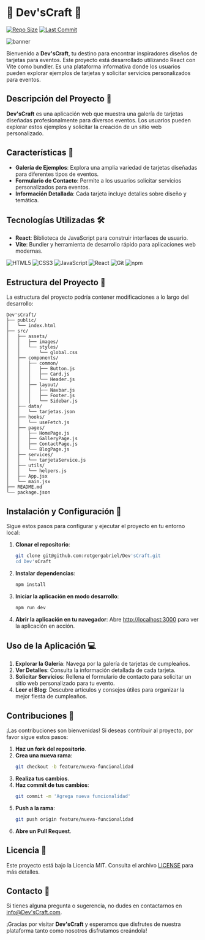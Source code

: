 # 🎉 Dev'sCraft 🎉

[![Repo Size](https://img.shields.io/github/repo-size/rotgergabriel/Dev'sCraft)](https://github.com/rotgergabriel/Dev'sCraft)
[![Last Commit](https://img.shields.io/github/last-commit/rotgergabriel/Dev'sCraft)](https://github.com/rotgergabriel/Dev'sCraft)

![banner](https://github.com/user-attachments/assets/2409032d-71ce-4984-b7f4-df529f326b71)

Bienvenido a **Dev'sCraft**, tu destino para encontrar inspiradores diseños de tarjetas para eventos. Este proyecto está desarrollado utilizando React con Vite como bundler. Es una plataforma informativa donde los usuarios pueden explorar ejemplos de tarjetas y solicitar servicios personalizados para eventos.

## Descripción del Proyecto 📖

**Dev'sCraft** es una aplicación web que muestra una galería de tarjetas diseñadas profesionalmente para diversos eventos. Los usuarios pueden explorar estos ejemplos y solicitar la creación de un sitio web personalizado.

## Características 🌟

- **Galería de Ejemplos**: Explora una amplia variedad de tarjetas diseñadas para diferentes tipos de eventos.
- **Formulario de Contacto**: Permite a los usuarios solicitar servicios personalizados para eventos.
- **Información Detallada**: Cada tarjeta incluye detalles sobre diseño y temática.

## Tecnologías Utilizadas 🛠️

- **React**: Biblioteca de JavaScript para construir interfaces de usuario.
- **Vite**: Bundler y herramienta de desarrollo rápido para aplicaciones web modernas.

![HTML5](https://img.shields.io/badge/-HTML5-E34F26?style=flat-square&logo=html5&logoColor=white)
![CSS3](https://img.shields.io/badge/-CSS3-1572B6?style=flat-square&logo=css3)
![JavaScript](https://img.shields.io/badge/-JavaScript-F7DF1E?style=flat-square&logo=javascript&logoColor=black)
![React](https://img.shields.io/badge/-React-61DAFB?style=flat-square&logo=react&logoColor=black)
![Git](https://img.shields.io/badge/-Git-F05032?style=flat-square&logo=git&logoColor=white)
![npm](https://img.shields.io/badge/-npm-CB3837?style=flat-square&logo=npm)

## Estructura del Proyecto 📁

La estructura del proyecto podría contener modificaciones a lo largo del desarrollo:

```plaintext
Dev'sCraft/
├── public/
│   └── index.html
├── src/
│   ├── assets/
│   │   ├── images/
│   │   └── styles/
│   │       └── global.css
│   ├── components/
│   │   ├── common/
│   │   │   ├── Button.js
│   │   │   ├── Card.js
│   │   │   └── Header.js
│   │   ├── layout/
│   │   │   ├── Navbar.js
│   │   │   ├── Footer.js
│   │   │   └── Sidebar.js
│   ├── data/
│   │   └── tarjetas.json
│   ├── hooks/
│   │   └── useFetch.js
│   ├── pages/
│   │   ├── HomePage.js
│   │   ├── GalleryPage.js
│   │   ├── ContactPage.js
│   │   └── BlogPage.js
│   ├── services/
│   │   └── tarjetaService.js
│   ├── utils/
│   │   └── helpers.js
│   ├── App.jsx
│   └── main.jsx
├── README.md
└── package.json
```

## Instalación y Configuración 🚀

Sigue estos pasos para configurar y ejecutar el proyecto en tu entorno local:

1. **Clonar el repositorio**:
   ```bash
   git clone git@github.com:rotgergabriel/Dev'sCraft.git
   cd Dev'sCraft
   ```

2. **Instalar dependencias**:
   ```bash
   npm install
   ```

3. **Iniciar la aplicación en modo desarrollo**:
   ```bash
   npm run dev
   ```

4. **Abrir la aplicación en tu navegador**:
   Abre [http://localhost:3000](http://localhost:3000) para ver la aplicación en acción.

## Uso de la Aplicación 💻

1. **Explorar la Galería**: Navega por la galería de tarjetas de cumpleaños.
2. **Ver Detalles**: Consulta la información detallada de cada tarjeta.
3. **Solicitar Servicios**: Rellena el formulario de contacto para solicitar un sitio web personalizado para tu evento.
4. **Leer el Blog**: Descubre artículos y consejos útiles para organizar la mejor fiesta de cumpleaños.

## Contribuciones 🤝

¡Las contribuciones son bienvenidas! Si deseas contribuir al proyecto, por favor sigue estos pasos:

1. **Haz un fork del repositorio**.
2. **Crea una nueva rama**:
   ```bash
   git checkout -b feature/nueva-funcionalidad
   ```
3. **Realiza tus cambios**.
4. **Haz commit de tus cambios**:
   ```bash
   git commit -m 'Agrega nueva funcionalidad'
   ```
5. **Push a la rama**:
   ```bash
   git push origin feature/nueva-funcionalidad
   ```
6. **Abre un Pull Request**.

## Licencia 📄

Este proyecto está bajo la Licencia MIT. Consulta el archivo [LICENSE](LICENSE) para más detalles.

## Contacto 📧

Si tienes alguna pregunta o sugerencia, no dudes en contactarnos en [info@Dev'sCraft.com](mailto:info@Dev'sCraft.com).



¡Gracias por visitar **Dev'sCraft** y esperamos que disfrutes de nuestra plataforma tanto como nosotros disfrutamos creándola!
